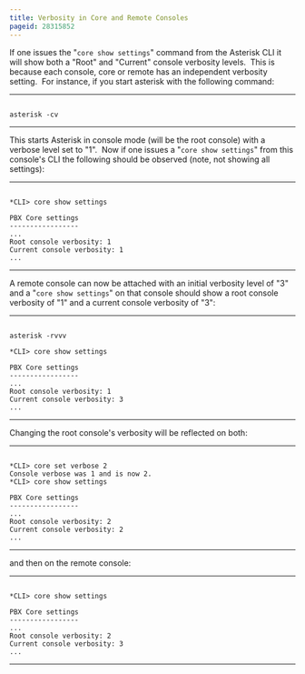 ```yaml
---
title: Verbosity in Core and Remote Consoles
pageid: 28315852
---
```


If one issues the "`core show settings`" command from the Asterisk CLI it will show both a "Root" and "Current" console verbosity levels.  This is because each console, core or remote has an independent verbosity setting.  For instance, if you start asterisk with the following command:




---

  
  


```

asterisk -cv

```



---


This starts Asterisk in console mode (will be the root console) with a verbose level set to "1".  Now if one issues a "`core show settings`" from this console's CLI the following should be observed (note, not showing all settings):




---

  
  


```

*CLI> core show settings

PBX Core settings
-----------------
...
Root console verbosity: 1
Current console verbosity: 1
...

```



---


A remote console can now be attached with an initial verbosity level of "3" and a "`core show settings`" on that console should show a root console verbosity of "1" and a current console verbosity of "3":




---

  
  


```

asterisk -rvvv

*CLI> core show settings

PBX Core settings
-----------------
...
Root console verbosity: 1
Current console verbosity: 3
...

```



---


Changing the root console's verbosity will be reflected on both:




---

  
  


```

*CLI> core set verbose 2
Console verbose was 1 and is now 2.
*CLI> core show settings

PBX Core settings
-----------------
...
Root console verbosity: 2
Current console verbosity: 2
...

```



---


and then on the remote console:




---

  
  


```

*CLI> core show settings

PBX Core settings
-----------------
...
Root console verbosity: 2
Current console verbosity: 3
...

```



---


